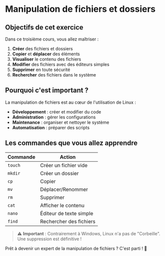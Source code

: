 # Manipulation de fichiers et dossiers

## Objectifs de cet exercice
Dans ce troisième cours, vous allez maîtriser :
1. **Créer** des fichiers et dossiers
2. **Copier** et **déplacer** des éléments
3. **Visualiser** le contenu des fichiers
4. **Modifier** des fichiers avec des éditeurs simples
5. **Supprimer** en toute sécurité
6. **Rechercher** des fichiers dans le système

## Pourquoi c'est important ?
La manipulation de fichiers est au cœur de l'utilisation de Linux :
- **Développement** : créer et modifier du code
- **Administration** : gérer les configurations
- **Maintenance** : organiser et nettoyer le système
- **Automatisation** : préparer des scripts

## Les commandes que vous allez apprendre
| Commande | Action |
|----------|--------|
| `touch` | Créer un fichier vide |
| `mkdir` | Créer un dossier |
| `cp` | Copier |
| `mv` | Déplacer/Renommer |
| `rm` | Supprimer |
| `cat` | Afficher le contenu |
| `nano` | Éditeur de texte simple |
| `find` | Rechercher des fichiers |

> ⚠️ **Important** : Contrairement à Windows, Linux n'a pas de "Corbeille". Une suppression est définitive !

Prêt à devenir un expert de la manipulation de fichiers ? C'est parti ! 🚀
